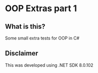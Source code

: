 # OOP Extras part 1

## What is this?
Some small extra tests for OOP in C#

## Disclaimer
This was developed using .NET SDK 8.0.102
